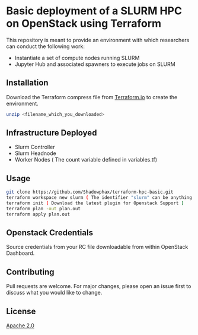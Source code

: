 # Basic deployment of a SLURM HPC on OpenStack using Terraform

This repository is meant to provide an environment with which researchers can conduct the following work:
* Instantiate a set of compute nodes running SLURM
* Jupyter Hub and associated spawners to execute jobs on SLURM

## Installation

Download the Terraform compress file from [Terraform.io](https://terraform.io) to create the environment.

```bash
unzip <filename_which_you_downloaded>
```

## Infrastructure Deployed
 - Slurm Controller
 - Slurm Headnode 
 - Worker Nodes ( The count variable defined in variables.tf)

## Usage

```bash
git clone https://github.com/Shadowphax/terraform-hpc-basic.git
terraform workspace new slurm ( The identifier "slurm" can be anything. The terraform state file will reside in this location ) 
terraform init ( Download the latest plugin for Openstack Support )
terraform plan -out plan.out
terraform apply plan.out
```

## Openstack Credentials
Source credentials from your RC file downloadable from within OpenStack Dashboard. 

## Contributing
Pull requests are welcome. For major changes, please open an issue first to discuss what you would like to change.

## License

[Apache 2.0](http://www.apache.org/licenses/)
